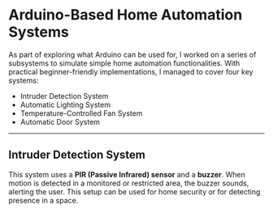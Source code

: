 # Arduino-Based Home Automation Systems

As part of exploring what Arduino can be used for, I worked on a series of subsystems to simulate simple home automation functionalities. With practical beginner-friendly implementations, I managed to cover four key systems:

- Intruder Detection System  
- Automatic Lighting System  
- Temperature-Controlled Fan System  
- Automatic Door System

---

## Intruder Detection System

This system uses a **PIR (Passive Infrared) sensor** and a **buzzer**. When motion is detected in a monitored or restricted area, the buzzer sounds, alerting the user. This setup can be used for home security or for detecting presence in a space.
